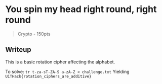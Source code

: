 # You spin my head right round, right round

> Crypto - 150pts

## Writeup

This is a basic rotation cipher affecting the alphabet.

To solve:
`tr t-za-sT-ZA-S a-zA-Z < challenge.txt`
 Yielding `UiTHack{rotation_ciphers_are_additive}`
